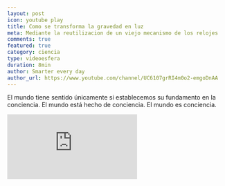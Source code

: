 ```yaml
---
layout: post
icon: youtube play
title: Como se transforma la gravedad en luz
meta: Mediante la reutilizacion de un viejo mecanismo de los relojes
comments: true
featured: true
category: ciencia
type: videoesfera
duration: 8min
author: Smarter every day
author_url: https://www.youtube.com/channel/UC6107grRI4m0o2-emgoDnAA
---
```


<p>
El mundo tiene sentido únicamente si establecemos su fundamento en la conciencia. El mundo está hecho de conciencia. El mundo es conciencia.
</p>
<div class="video">
  <div class="video-wrapper">
<iframe src="https://www.youtube.com/embed/Jsc-pQIMxt8" frameborder="0" allowfullscreen></iframe>
  </div>
</div>




